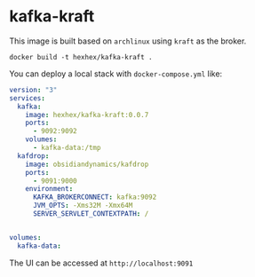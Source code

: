 # kafka-kraft

This image is built based on `archlinux` using `kraft` as the broker.

```shell
docker build -t hexhex/kafka-kraft . 
```

You can deploy a local stack with `docker-compose.yml` like:

```yml
version: "3"
services:
  kafka:
    image: hexhex/kafka-kraft:0.0.7
    ports:
      - 9092:9092
    volumes:
      - kafka-data:/tmp
  kafdrop:
    image: obsidiandynamics/kafdrop
    ports:
      - 9091:9000
    environment:
      KAFKA_BROKERCONNECT: kafka:9092
      JVM_OPTS: -Xms32M -Xmx64M 
      SERVER_SERVLET_CONTEXTPATH: /


volumes:
  kafka-data:
```

The UI can be accessed at `http://localhost:9091`